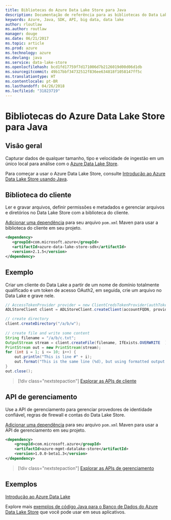 ```yaml
---
title: Bibliotecas do Azure Data Lake Store para Java
description: Documentação de referência para as bibliotecas do Data Lake Store de Java
keywords: Azure, Java, SDK, API, big data, data lake
author: rloutlaw
ms.author: routlaw
manager: douge
ms.date: 06/21/2017
ms.topic: article
ms.prod: azure
ms.technology: azure
ms.devlang: java
ms.service: data-lake-store
ms.openlocfilehash: bcd1fd17759f7d171006d7b2126019d00d06d1db
ms.sourcegitcommit: 49b17bbf34732512f836ee634818f1058147ff5c
ms.translationtype: HT
ms.contentlocale: pt-BR
ms.lasthandoff: 04/26/2018
ms.locfileid: "31823719"
---
```

# <a name="azure-data-lake-store-libraries-for-java"></a>Bibliotecas do Azure Data Lake Store para Java

## <a name="overview"></a>Visão geral

Capturar dados de qualquer tamanho, tipo e velocidade de ingestão em um único local para análise com o [Azure Data Lake Store](/azure/data-lake-store/data-lake-store-overview).

Para começar a usar o Azure Data Lake Store, consulte [Introdução ao Azure Data Lake Store usando Java](/azure/data-lake-store/data-lake-store-get-started-java-sdk).


## <a name="client-library"></a>Biblioteca do cliente

Ler e gravar arquivos, definir permissões e metadados e gerenciar arquivos e diretórios no Data Lake Store com a biblioteca do cliente.

[Adicionar uma dependência](https://maven.apache.org/guides/getting-started/index.html#How_do_I_use_external_dependencies) para seu arquivo `pom.xml` Maven para usar a biblioteca do cliente em seu projeto.

```XML
<dependency>
   <groupId>com.microsoft.azure</groupId>
   <artifactId>azure-data-lake-store-sdk</artifactId>
   <version>2.1.5</version>
</dependency>
```   

## <a name="example"></a>Exemplo

Criar um cliente do Data Lake a partir de um nome de domínio totalmente qualificado e um token de acesso OAuth2, em seguida, crie um arquivo no Data Lake e grave nele.

```java
// AccessTokenProvider provider = new ClientCredsTokenProvider(authTokenEndpoint, clientId, clientKey);
ADLStoreClient client = ADLStoreClient.createClient(accountFQDN, provider);

// create directory
client.createDirectory("/a/b/w");
        
// create file and write some content
String filename = "/a/b/c.txt";
OutputStream stream = client.createFile(filename, IfExists.OVERWRITE  );
PrintStream out = new PrintStream(stream);
for (int i = 1; i <= 10; i++) {
    out.println("This is line #" + i);
    out.format("This is the same line (%d), but using formatted output. %n", i);
}
out.close();
```

> [!div class="nextstepaction"]
> [Explorar as APIs de cliente](/java/api/overview/azure/datalakestore/client)


## <a name="management-api"></a>API de gerenciamento

Use a API de gerenciamento para gerenciar provedores de identidade confiável, regras de firewall e contas do Data Lake Store.

[Adicionar uma dependência](https://maven.apache.org/guides/getting-started/index.html#How_do_I_use_external_dependencies) para seu arquivo `pom.xml` Maven para usar a API de gerenciamento em seu projeto.


```XML
<dependency>
    <groupId>com.microsoft.azure</groupId>
    <artifactId>azure-mgmt-datalake-store</artifactId>
    <version>1.0.0-beta1.3</version>
</dependency>
```

> [!div class="nextstepaction"]
> [Explorar as APIs de gerenciamento](/java/api/overview/azure/datalakestore/management)

## <a name="samples"></a>Exemplos

[Introdução ao Azure Data Lake][1] 

[1]: https://github.com/Azure-Samples/data-lake-store-java-upload-download-get-started

Explore mais [exemplos de código Java para o Banco de Dados do Azure Data Lake Store](https://azure.microsoft.com/resources/samples/?platform=java&term=lake) que você pode usar em seus aplicativos.
